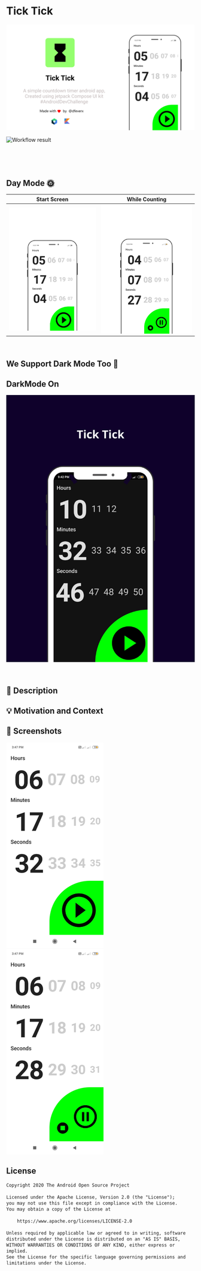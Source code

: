 # Tick Tick
![GitHub Cards Preview](https://github.com/dfeverx/countdown-timer/blob/main/showcase/banner.png?raw=true)




<!--- Replace <OWNER> with your Github Username and <REPOSITORY> with the name of your repository. -->
<!--- You can find both of these in the url bar when you open your repository in github. -->
![Workflow result](https://github.com/dfeverx/countdown-timer/workflows/Check/badge.svg)



<br />

<!---***Try latest Expenso app apk from below 👇*** -->

<!---[![Expenso](https://imgapk) -->

<br />
<br />

## Day Mode 🌞
Start Screen | While Counting
--- | --- 
![](https://github.com/dfeverx/countdown-timer/blob/main/showcase/0001-17910407801_20210307_124840_0000.png) | ![](https://github.com/dfeverx/countdown-timer/blob/main/showcase/0001-17910422917_20210307_124918_0000.png) 
<br />

## We Support Dark Mode Too 🌚
DarkMode On 
--- 
![](https://github.com/dfeverx/countdown-timer/blob/main/showcase/0001-17887972125_20210306_215936_0000.png) 

<br />

## :scroll: Description
<!--- Describe your app in one or two sentences -->


## :bulb: Motivation and Context
<!--- Optionally point readers to interesting parts of your submission. -->
<!--- What are you especially proud of? -->


## :camera_flash: Screenshots
<!-- You can add more screenshots here if you like -->
<img src="/results/screenshot_1.png" width="260">&emsp;<img src="/results/screenshot_2.png" width="260">

## License
```
Copyright 2020 The Android Open Source Project

Licensed under the Apache License, Version 2.0 (the "License");
you may not use this file except in compliance with the License.
You may obtain a copy of the License at

    https://www.apache.org/licenses/LICENSE-2.0

Unless required by applicable law or agreed to in writing, software
distributed under the License is distributed on an "AS IS" BASIS,
WITHOUT WARRANTIES OR CONDITIONS OF ANY KIND, either express or implied.
See the License for the specific language governing permissions and
limitations under the License.
```
